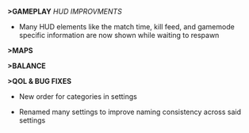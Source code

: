 **>GAMEPLAY**
*HUD IMPROVMENTS*
- Many HUD elements like the match time, kill feed, and gamemode specific information are now shown while waiting to respawn

**>MAPS**

**>BALANCE**

**>QOL & BUG FIXES**
- New order for categories in settings

- Renamed many settings to improve naming consistency across said settings